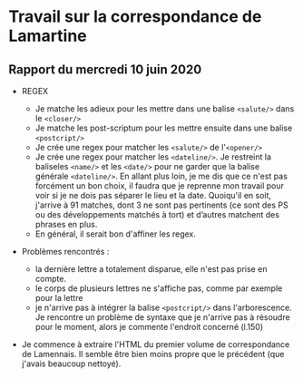 # Travail sur la correspondance de Lamartine

## Rapport du mercredi 10 juin 2020


- REGEX
	- Je matche les adieux pour les mettre dans une balise `<salute/>` dans le `<closer/>`
	- Je matche les post-scriptum pour les mettre ensuite dans une balise `<postcript/>`
	- Je crée une regex pour matcher les `<salute/>` de l'`<opener/>`
	- Je crée une regex pour matcher les `<dateline/>`. Je restreint la baliseles `<name/>` et les `<date/>` pour ne garder que la balise générale `<dateline/>`. En allant plus loin, je me dis que ce n'est pas forcément un bon choix, il faudra que je reprenne mon travail pour voir si je ne dois pas séparer le lieu et la date.
	Quoiqu'il en soit, j'arrive à 91 matches, dont 3 ne sont pas pertinents (ce sont des PS ou des développements matchés à tort) et d’autres matchent des phrases en plus. 
	- En général, il serait bon d'affiner les regex.


- Problèmes rencontrés :
	- la dernière lettre a totalement disparue, elle n'est pas prise en compte.
	- le corps de plusieurs lettres ne s'affiche pas, comme par exemple pour la lettre 
	- je n'arrive pas à intégrer la balise `<postcript/>` dans l'arborescence. Je rencontre un problème de syntaxe que je n'arrive pas à résoudre pour le moment, alors je commente l'endroit concerné (l.150)
	

- Je commence à extraire l'HTML du premier volume de correspondance de Lamennais. Il semble être bien moins propre que le précédent (que j'avais beaucoup nettoyé).
